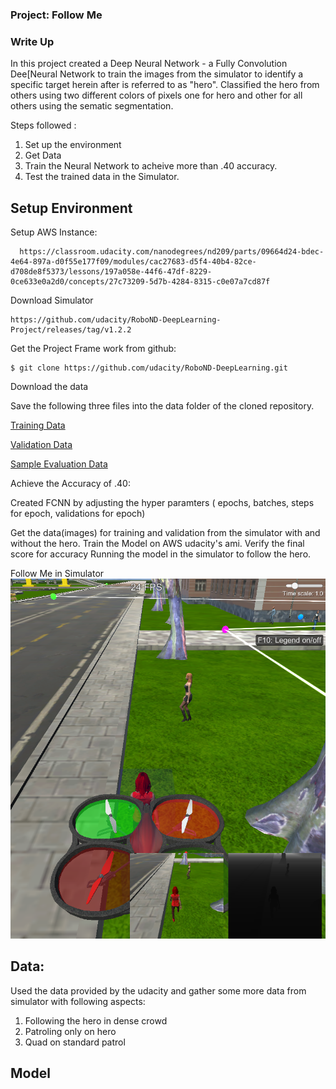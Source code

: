 ### Project: Follow Me

### Write Up
In this project created a Deep Neural Network - a Fully Convolution Dee[Neural Network to train the images from the simulator to identify a specific target herein after is referred to as "hero". Classified the hero from others using two different colors of pixels one for hero and other for all others using the sematic segmentation.

Steps followed :
1) Set up the environment 
2) Get Data
3) Train the Neural Network to acheive more than .40 accuracy.
5) Test the trained data in the Simulator.

## Setup Environment

Setup AWS Instance:
```
  https://classroom.udacity.com/nanodegrees/nd209/parts/09664d24-bdec-4e64-897a-d0f55e177f09/modules/cac27683-d5f4-40b4-82ce-d708de8f5373/lessons/197a058e-44f6-47df-8229-0ce633e0a2d0/concepts/27c73209-5d7b-4284-8315-c0e07a7cd87f
```

Download Simulator
```
https://github.com/udacity/RoboND-DeepLearning-Project/releases/tag/v1.2.2
```

Get the Project Frame work from github:

```
$ git clone https://github.com/udacity/RoboND-DeepLearning.git
```

Download the data

Save the following three files into the data folder of the cloned repository. 

[Training Data](https://s3-us-west-1.amazonaws.com/udacity-robotics/Deep+Learning+Data/Lab/train.zip) 

[Validation Data](https://s3-us-west-1.amazonaws.com/udacity-robotics/Deep+Learning+Data/Lab/validation.zip)

[Sample Evaluation Data](https://s3-us-west-1.amazonaws.com/udacity-robotics/Deep+Learning+Data/Project/sample_evaluation_data.zip)


Achieve the Accuracy of .40:

Created FCNN by adjusting the hyper paramters ( epochs, batches, steps for epoch, validations for epoch)

  Get the data(images) for training and validation from the simulator with and without the hero.
  Train the Model on AWS udacity's ami.
  Verify the final score for accuracy
  Running the model in the simulator to follow the hero.

Follow Me in Simulator
![follow me](https://github.com/perfalcon/RoboND-FollowMe-Project/blob/master/images/follow-me-sim.PNG)

## Data:
Used the data provided by the udacity and gather some more data from simulator with following aspects:
  1) Following the hero in dense crowd
  2) Patroling only on hero
  3) Quad on standard patrol

## Model

